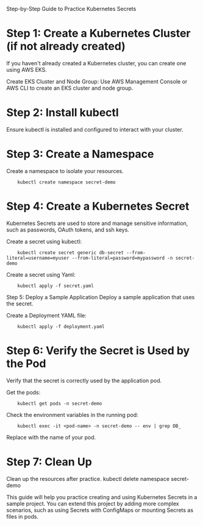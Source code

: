 Step-by-Step Guide to Practice Kubernetes Secrets
# Step 1: Create a Kubernetes Cluster (if not already created)
If you haven't already created a Kubernetes cluster, you can create one using AWS EKS.

Create EKS Cluster and Node Group: Use AWS Management Console or AWS CLI to create an EKS cluster and node group.

# Step 2: Install kubectl
Ensure kubectl is installed and configured to interact with your cluster.

# Step 3: Create a Namespace
Create a namespace to isolate your resources.

        kubectl create namespace secret-demo

# Step 4: Create a Kubernetes Secret
Kubernetes Secrets are used to store and manage sensitive information, such as passwords, OAuth tokens, and ssh keys.

Create a secret using kubectl:

        kubectl create secret generic db-secret --from-literal=username=myuser --from-literal=password=mypassword -n secret-demo

Create a secret using Yaml:
        
        kubectl apply -f secret.yaml

Step 5: Deploy a Sample Application
Deploy a sample application that uses the secret.

Create a Deployment YAML file:
        
        kubectl apply -f deployment.yaml

# Step 6: Verify the Secret is Used by the Pod
Verify that the secret is correctly used by the application pod.

Get the pods:
        
        kubectl get pods -n secret-demo

Check the environment variables in the running pod:

        kubectl exec -it <pod-name> -n secret-demo -- env | grep DB_

Replace <pod-name> with the name of your pod.

# Step 7: Clean Up
Clean up the resources after practice.
        kubectl delete namespace secret-demo

This guide will help you practice creating and using Kubernetes Secrets in a sample project. You can extend this project by adding more complex scenarios, such as using Secrets with ConfigMaps or mounting Secrets as files in pods.

